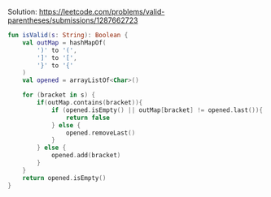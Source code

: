 Solution: https://leetcode.com/problems/valid-parentheses/submissions/1287662723

```kotlin
fun isValid(s: String): Boolean {
	val outMap = hashMapOf(
		')' to '(',
		']' to '[',
		'}' to '{'
	)
	val opened = arrayListOf<Char>()

	for (bracket in s) {
		if(outMap.contains(bracket)){
			if (opened.isEmpty() || outMap[bracket] != opened.last()){
				return false
			} else {
				opened.removeLast()
			}  
		} else {
			opened.add(bracket)
		}
	}
	return opened.isEmpty()
}
```
